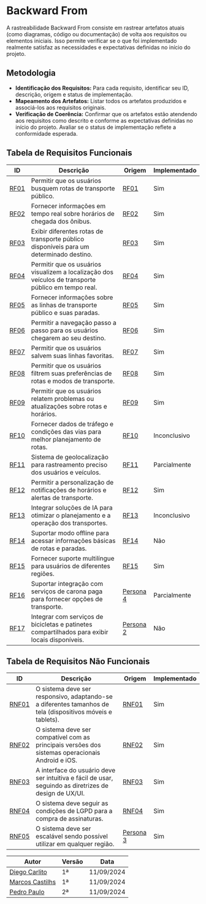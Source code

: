 # Backward From

A rastreabilidade Backward From consiste em rastrear artefatos atuais (como diagramas, código ou documentação) de volta aos requisitos ou elementos iniciais. Isso permite verificar se o que foi implementado realmente satisfaz as necessidades e expectativas definidas no início do projeto.

## Metodologia
- **Identificação dos Requisitos:** Para cada requisito, identificar seu ID, descrição, origem e status de implementação.
- **Mapeamento dos Artefatos:** Listar todos os artefatos produzidos e associá-los aos requisitos originais.
- **Verificação de Coerência:** Confirmar que os artefatos estão atendendo aos requisitos como descrito e conforme as expectativas definidas no início do projeto. Avaliar se o status de implementação reflete a conformidade esperada.

## Tabela de Requisitos Funcionais

| ID  | Descrição | Origem | Implementado |
|----------|---------------|------------|------|
[RF01](https://github.com/Marcosatc147/req2024.1-Moovit/blob/main/docs/PreRastrea/Baseline.md) | Permitir que os usuários busquem rotas de transporte público. |[RF01](https://github.com/Marcosatc147/req2024.1-Moovit/blob/main/docs/PreRastrea/Baseline.md)| Sim  |
[RF02](https://github.com/Marcosatc147/req2024.1-Moovit/blob/main/docs/PreRastrea/Baseline.md) |Fornecer informações em tempo real sobre horários de chegada dos ônibus. |[RF02](https://github.com/Marcosatc147/req2024.1-Moovit/blob/main/docs/PreRastrea/Baseline.md)| Sim |
[RF03](https://github.com/Marcosatc147/req2024.1-Moovit/blob/main/docs/PreRastrea/Baseline.md) |Exibir diferentes rotas de transporte público disponíveis para um determinado destino. |[RF03](https://github.com/Marcosatc147/req2024.1-Moovit/blob/main/docs/PreRastrea/Baseline.md)| Sim |
[RF04](https://github.com/Marcosatc147/req2024.1-Moovit/blob/main/docs/PreRastrea/Baseline.md) |Permitir que os usuários visualizem a localização dos veículos de transporte público em tempo real.|[RF04](https://github.com/Marcosatc147/req2024.1-Moovit/blob/main/docs/PreRastrea/Baseline.md) | Sim |
[RF05](https://github.com/Marcosatc147/req2024.1-Moovit/blob/main/docs/PreRastrea/Baseline.md) |Fornecer informações sobre as linhas de transporte público e suas paradas. |[RF05](https://github.com/Marcosatc147/req2024.1-Moovit/blob/main/docs/PreRastrea/Baseline.md) | Sim  |
[RF06](https://github.com/Marcosatc147/req2024.1-Moovit/blob/main/docs/PreRastrea/Baseline.md) |Permitir a navegação passo a passo para os usuários chegarem ao seu destino. |[RF06](https://github.com/Marcosatc147/req2024.1-Moovit/blob/main/docs/PreRastrea/Baseline.md)| Sim |
[RF07](https://github.com/Marcosatc147/req2024.1-Moovit/blob/main/docs/PreRastrea/Baseline.md) |Permitir que os usuários salvem suas linhas favoritas.|[RF07](https://github.com/Marcosatc147/req2024.1-Moovit/blob/main/docs/PreRastrea/Baseline.md) | Sim  |
[RF08](https://github.com/Marcosatc147/req2024.1-Moovit/blob/main/docs/PreRastrea/Baseline.md) |Permitir que os usuários filtrem suas preferências de rotas e modos de transporte.|[RF08](https://github.com/Marcosatc147/req2024.1-Moovit/blob/main/docs/PreRastrea/Baseline.md)  | Sim |
[RF09](https://github.com/Marcosatc147/req2024.1-Moovit/blob/main/docs/PreRastrea/Baseline.md) |Permitir que os usuários relatem problemas ou atualizações sobre rotas e horários.|[RF09](https://github.com/Marcosatc147/req2024.1-Moovit/blob/main/docs/PreRastrea/Baseline.md) | Sim |
[RF10](https://github.com/Marcosatc147/req2024.1-Moovit/blob/main/docs/PreRastrea/Baseline.md) |Fornecer dados de tráfego e condições das vias para melhor planejamento de rotas.|[RF10](https://github.com/Marcosatc147/req2024.1-Moovit/blob/main/docs/PreRastrea/Baseline.md)| Inconclusivo |
[RF11](https://github.com/Marcosatc147/req2024.1-Moovit/blob/main/docs/PreRastrea/Baseline.md) |Sistema de geolocalização para rastreamento preciso dos usuários e veículos.|[RF11](https://github.com/Marcosatc147/req2024.1-Moovit/blob/main/docs/PreRastrea/Baseline.md) | Parcialmente |
[RF12](https://github.com/Marcosatc147/req2024.1-Moovit/blob/main/docs/PreRastrea/Baseline.md) |Permitir a personalização de notificações de horários e alertas de transporte.| [RF12](https://github.com/Marcosatc147/req2024.1-Moovit/blob/main/docs/PreRastrea/Baseline.md)| Sim |
[RF13](https://github.com/Marcosatc147/req2024.1-Moovit/blob/main/docs/PreRastrea/Baseline.md) |Integrar soluções de IA para otimizar o planejamento e a operação dos transportes.| [RF13](https://github.com/Marcosatc147/req2024.1-Moovit/blob/main/docs/PreRastrea/Baseline.md) | Inconclusivo |
[RF14](https://github.com/Marcosatc147/req2024.1-Moovit/blob/main/docs/PreRastrea/Baseline.md) |Suportar modo offline para acessar informações básicas de rotas e paradas.| [RF14](https://github.com/Marcosatc147/req2024.1-Moovit/blob/main/docs/PreRastrea/Baseline.md) | Não  |
[RF15](https://github.com/Marcosatc147/req2024.1-Moovit/blob/main/docs/PreRastrea/Baseline.md) |Fornecer suporte multilíngue para usuários de diferentes regiões.| [RF15](https://github.com/Marcosatc147/req2024.1-Moovit/blob/main/docs/PreRastrea/Baseline.md)   | Sim  |
[RF16](https://github.com/Marcosatc147/req2024.1-Moovit/blob/main/docs/PreRastrea/Baseline.md) |Suportar integração com serviços de carona paga para fornecer opções de transporte.| [Persona 4](https://github.com/Marcosatc147/req2024.1-Moovit/blob/main/docs/Elicitacao/Personas.md)  | Parcialmente |
[RF17](https://github.com/Marcosatc147/req2024.1-Moovit/blob/main/docs/PreRastrea/Baseline.md) |Integrar com serviços de bicicletas e patinetes compartilhados para exibir locais disponíveis.| [Persona 2](https://github.com/Marcosatc147/req2024.1-Moovit/blob/main/docs/Elicitacao/Personas.md) | Não |

## Tabela de Requisitos Não Funcionais

| ID | Descrição | Origem | Implementado | 
-----|-----|--------|-------------------|
[RNF01](https://github.com/Marcosatc147/req2024.1-Moovit/blob/main/docs/PreRastrea/Baseline.md)| O sistema deve ser responsivo, adaptando-se a diferentes tamanhos de tela (dispositivos móveis e tablets).|[RNF01](https://github.com/Marcosatc147/req2024.1-Moovit/blob/main/docs/PreRastrea/Baseline.md)| Sim    |
[RNF02](https://github.com/Marcosatc147/req2024.1-Moovit/blob/main/docs/PreRastrea/Baseline.md) |O sistema deve ser compatível com as principais versões dos sistemas operacionais Android e iOS.|  [RNF02](https://github.com/Marcosatc147/req2024.1-Moovit/blob/main/docs/PreRastrea/Baseline.md)  |  Sim  |
[RNF03](https://github.com/Marcosatc147/req2024.1-Moovit/blob/main/docs/PreRastrea/Baseline.md) |A interface do usuário deve ser intuitiva e fácil de usar, seguindo as diretrizes de design de UX/UI.|[RNF03](https://github.com/Marcosatc147/req2024.1-Moovit/blob/main/docs/PreRastrea/Baseline.md)|  Sim  |
[RNF04](https://github.com/Marcosatc147/req2024.1-Moovit/blob/main/docs/PreRastrea/Baseline.md)|O sistema deve seguir as condições de LGPD para a compra de assinaturas.|[RNF04](https://github.com/Marcosatc147/req2024.1-Moovit/blob/main/docs/PreRastrea/Baseline.md)| Sim |
[RNF05](https://github.com/Marcosatc147/req2024.1-Moovit/blob/main/docs/PreRastrea/Baseline.md)|O sistema deve ser escalável sendo possível utilizar em qualquer região.|  [Persona 3](https://github.com/Marcosatc147/req2024.1-Moovit/blob/main/docs/Elicitacao/Personas.md) | Sim |



|Autor  | Versão          |Data|
|-------|-----------------|----|
|[Diego Carlito](https://github.com/DiegoCarlito)|1ª   |11/09/2024|
|[Marcos Castilhs](https://github.com/Marcosatc147)|1ª   |11/09/2024|
|[Pedro Paulo](https://github.com/Pedrin0030)|2ª   |11/09/2024|